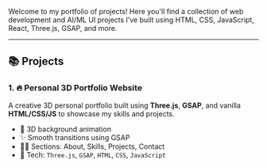 Welcome to my portfolio of projects! Here you'll find a collection of web development and AI/ML UI projects I’ve built using HTML, CSS, JavaScript, React, Three.js, GSAP, and more.

---

## 📚 Projects

### 1. 🔥 Personal 3D Portfolio Website
A creative 3D personal portfolio built using **Three.js**, **GSAP**, and vanilla **HTML/CSS/JS** to showcase my skills and projects.
- 🎨 3D background animation
- ✨ Smooth transitions using GSAP
- 🧑‍💼 Sections: About, Skills, Projects, Contact
- 📁 Tech: `Three.js`, `GSAP`, `HTML`, `CSS`, `JavaScript`
